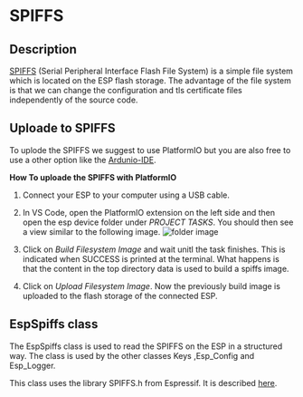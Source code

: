 # SPIFFS

## Description

[SPIFFS](https://docs.espressif.com/projects/esp-idf/en/latest/esp32/api-reference/storage/spiffs.html) (Serial Peripheral Interface Flash File System) is a simple file system which is located on the ESP flash storage. The advantage of the file system is that we can change the configuration and tls certificate files independently of the source code.  

## Uploade to SPIFFS

To uplode the SPIFFS we suggest to use PlatformIO but you are also free to use a other option like the [Ardunio-IDE](https://randomnerdtutorials.com/install-esp32-filesystem-uploader-arduino-ide/).

**How To uploade the SPIFFS with PlatformIO**

1. Connect your ESP to your computer using a USB cable.

2. In VS Code, open the PlatformIO extension on the left side and then open the esp device folder under *PROJECT TASKS*. You should then see a view similar to the following image. 
![folder image](./../../assets/upload_spiffs.png)

3. Click on *Build Filesystem Image* and wait unitl the task finishes. This is indicated when SUCCESS is printed at the terminal. What happens is that the content in the top directory data is used to build a spiffs image.

4. Click on *Upload Filesystem Image*. Now the previously build image is uploaded to the flash storage of the connected ESP.

## EspSpiffs class

The EspSpiffs class is used to read the SPIFFS on the ESP in a structured way. The class is used by the other classes Keys ,Esp_Config and Esp_Logger.

This class uses the library SPIFFS.h from Espressif. It is described [here](https://arduino-esp8266.readthedocs.io/en/latest/filesystem.html).